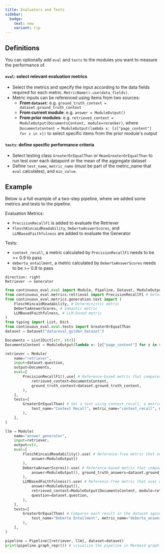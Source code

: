 ```yaml
---
title: Evaluators and Tests
sidebar:
  badge:
    text: new
    variant: tip
---
```


## Definitions

You can optionally add `eval` and `tests` to the modules you want to measure the performance of.


#### `eval`: select relevant evaluation metrics
- Select the metrics and specify the input according to the data fields required for each metric. `MetricName().use(data_fields)`.
- Metric inputs can be referenced using items from two sources:
    -   **From `dataset`**: e.g. `ground_truth_context = dataset.ground_truth_context`
    -   **From current module**: e.g. `answer = ModuleOutput()`
    -   **From prior modules**: e.g. `retrieved_context = ModuleOutput(DocumentsContent, module=reranker)`, where
        `DocumentsContent = ModuleOutput(lambda x: [z["page_content"] for z in x])` to select specific items from the prior module's output


#### `tests`: define specific performance criteria
- Select testing class `GreaterOrEqualThan` or `MeanGreaterOrEqualThan` to run test over each datapoint or the mean of the aggregate dataset
- Define `test_name`, `metric_name` (must be part of the metric_name that `eval` calculates), and `min_value`.


## Example

Below is a full example of a two-step pipeline, where we added some metrics and tests to the pipeline.

Evaluation Metrics:
-   `PrecisionRecallF1` is added to evaluate the Retriever
-   `FleschKincaidReadability`, `DebertaAnswerScores`, and `LLMBasedFaithfulness` are added to evaluate the Generator

Tests:
-   `context_recall`, a metric calculated by `PrecisionRecallF1` needs to be >= 0.9 to pass
-   `deberta_entailment`, a metric calculated by `DebertaAnswerScores` needs to be >= 0.8 to pass


```d2
direction: right
Retriever -> Generator
```


```python title="pipeline.py"
from continuous_eval.eval import Module, Pipeline, Dataset, ModuleOutput
from continuous_eval.metrics.retrieval import PrecisionRecallF1 # Deterministic metric
from continuous_eval.metrics.generation.text import (
    FleschKincaidReadability, # Deterministic metric
    DebertaAnswerScores, # Semantic metric
    LLMBasedFaithfulness, # LLM-based metric
)
from typing import List, Dict
from continuous_eval.eval.tests import GreaterOrEqualThan
dataset = Dataset("data/eval_golden_dataset")

Documents = List[Dict[str, str]]
DocumentsContent = ModuleOutput(lambda x: [z["page_content"] for z in x])

retriever = Module(
    name="retriever",
    input=dataset.question,
    output=Documents,
    eval=[
        PrecisionRecallF1().use( # Reference-based metric that compares the Retrieved Context with the Ground Truths
            retrieved_context=DocumentsContent,
            ground_truth_context=dataset.ground_truth_context,
        ),
    ],
    tests=[
        GreaterOrEqualThan( # Set a test using context_recall, a metric calculated by PrecisionRecallF1()
            test_name="Context Recall", metric_name="context_recall", min_value=0.9
        ),
    ],
)

llm = Module(
    name="answer_generator",
    input=retriever,
    output=str,
    eval=[
        FleschKincaidReadability().use( # Reference-free metric that only uses the output of the module
            answer=ModuleOutput()
        ),
        DebertaAnswerScores().use( # Reference-based metric that compares the Answer with the Ground Truths
            answer=ModuleOutput(), ground_truth_answers=dataset.ground_truths
        ),
        LLMBasedFaithfulness().use( # Reference-free metric that uses output from a prior module (Retrieved Context) to evaluate the answer
            answer=ModuleOutput(),
            retrieved_context=ModuleOutput(DocumentsContent, module=retriever), # DocumentsContent from the reranker module
            question=dataset.question,
        ),
    ],
    tests=[
        GreaterOrEqualThan( # Compares each result in the dataset against the min_value, and outputs the mean
            test_name="Deberta Entailment", metric_name="deberta_answer_entailment", min_value=0.8
        ),
    ],
)

pipeline = Pipeline([retriever, llm], dataset=dataset)
print(pipeline.graph_repr()) # visualize the pipeline in Mermaid graph format
```